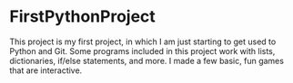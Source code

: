 # FirstPythonProject
This project is my first project, in which I am just starting to get used to Python and Git. Some programs included in this project work with lists, dictionaries, if/else statements, and more. I made a few basic, fun games that are interactive.
